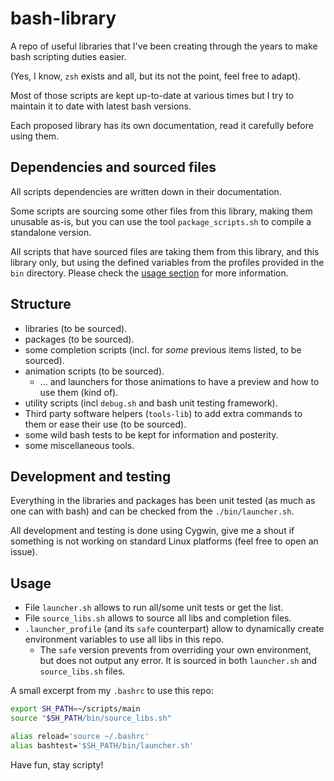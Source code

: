 # bash-library
A repo of useful libraries that I've been creating through the years to make bash scripting duties easier.

(Yes, I know, `zsh` exists and all, but its not the point, feel free to adapt).

Most of those scripts are kept up-to-date at various times but I try to maintain it to date with latest bash versions.

Each proposed library has its own documentation, read it carefully before using them.

## Dependencies and sourced files
All scripts dependencies are written down in their documentation.

Some scripts are sourcing some other files from this library, making them unusable as-is, but you can use the tool `package_scripts.sh` to compile a standalone version.

All scripts that have sourced files are taking them from this library, and this library only, but using the defined variables from the profiles provided in the `bin` directory.
Please check the [usage section](#usage) for more information.

## Structure
- libraries (to be sourced).
- packages (to be sourced).
- some completion scripts (incl. for *some* previous items listed, to be sourced).
- animation scripts (to be sourced).
  - ... and launchers for those animations to have a preview and how to use them (kind of).
- utility scripts (incl `debug.sh` and bash unit testing framework).
- Third party software helpers (`tools-lib`) to add extra commands to them or
  ease their use (to  be sourced).
- some wild bash tests to be kept for information and posterity.
- some miscellaneous tools.

## Development and testing
Everything in the libraries and packages has been unit tested (as much as one can with bash) and can be checked from the `./bin/launcher.sh`.

All development and testing is done using Cygwin, give me a shout if something is not working on standard Linux platforms (feel free to open an issue).

## Usage
- File `launcher.sh` allows to run all/some unit tests or get the list.
- File `source_libs.sh` allows to source all libs and completion files.
- `.launcher_profile` (and its `safe` counterpart) allow to dynamically create environment variables to use all libs in this repo.
  - The `safe` version prevents from overriding your own environment, but does not output any error. It is sourced in both `launcher.sh` and `source_libs.sh` files.

A small excerpt from my `.bashrc` to use this repo:
```sh
export SH_PATH=~/scripts/main
source "$SH_PATH/bin/source_libs.sh"

alias reload='source ~/.bashrc'
alias bashtest='$SH_PATH/bin/launcher.sh'
```

Have fun, stay scripty!

